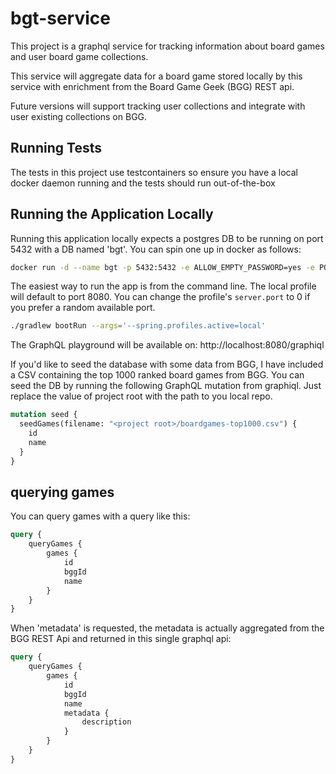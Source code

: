# bgt-service

This project is a graphql service for tracking information about board games and user board game collections.

This service will aggregate data for a board game stored locally by this service with enrichment from the Board Game Geek (BGG) REST api.  

Future versions will support tracking user collections and integrate with user existing collections on BGG.



## Running Tests

The tests in this project use testcontainers so ensure you have a local docker daemon running and the tests should run out-of-the-box

## Running the Application Locally
Running this application locally expects a postgres DB to be running on port 5432 with a DB named 'bgt'.  You can spin one up in docker as follows:
```bash
docker run -d --name bgt -p 5432:5432 -e ALLOW_EMPTY_PASSWORD=yes -e POSTGRESQL_DATABASE=bgt bitnami/postgresql:latest
```

The easiest way to run the app is from the command line.  The local profile will default to port 8080.  You can change the profile's `server.port` to 0 if you prefer a random available port.
```bash
./gradlew bootRun --args='--spring.profiles.active=local'
```

The GraphQL playground will be available on: http://localhost:8080/graphiql

If you'd like to seed the database with some data from BGG, I have included a CSV containing the top 1000 ranked board games from BGG.  You can seed the DB by running the following GraphQL mutation from graphiql.  Just replace the value of project root with the path to you local repo.

```graphql
mutation seed {
  seedGames(filename: "<project root>/boardgames-top1000.csv") {
    id
    name
  }
}
```

## querying games

You can query games with a query like this:
```graphql
query {
    queryGames {
        games {
            id
            bggId
            name
        }
    }
}
```

When 'metadata' is requested, the metadata is actually aggregated from the BGG REST Api and returned in this single graphql api:
```graphql
query {
    queryGames {
        games {
            id
            bggId
            name
            metadata {
                description
            }
        }
    }
}
```

